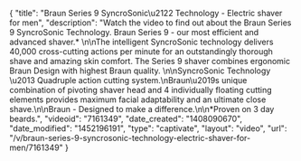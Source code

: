{
    "title": "Braun Series 9 SyncroSonic\u2122 Technology  -  Electric shaver for men",
    "description": "Watch the video to find out about the Braun Series 9 SyncroSonic Technology.  Braun Series 9 - our most efficient and advanced shaver.* \n\nThe intelligent SyncroSonic technology delivers 40,000 cross-cutting actions per minute for an outstandingly thorough shave and amazing skin comfort. The Series 9 shaver combines ergonomic Braun Design with highest Braun quality. \n\nSyncroSonic Technology \u2013 Quadruple action cutting system.\nBraun\u2019s unique combination of pivoting shaver head and 4 individually floating cutting elements provides maximum facial adaptability and an ultimate close shave.\n\nBraun - Designed to make a difference.\n\n*Proven on 3 day beards.",
    "videoid": "7161349",
    "date_created": "1408090670",
    "date_modified": "1452196191",
    "type": "captivate",
    "layout": "video",
    "url": "\/v\/braun-series-9-syncrosonic-technology-electric-shaver-for-men\/7161349"
}